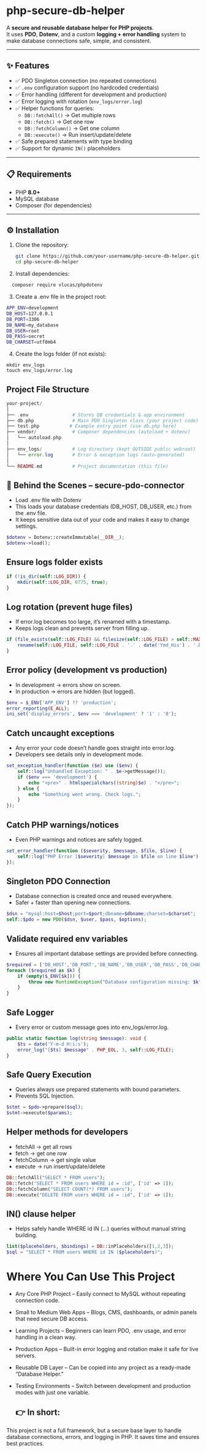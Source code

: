 # php-secure-db-helper  

A **secure and reusable database helper for PHP projects**.  
It uses **PDO**, **Dotenv**, and a custom **logging + error handling** system to make database connections safe, simple, and consistent.  

---

## ✨ Features  

- ✅ PDO Singleton connection (no repeated connections)  
- ✅ `.env` configuration support (no hardcoded credentials)  
- ✅ Error handling (different for development and production)  
- ✅ Error logging with rotation (`env_logs/error.log`)  
- ✅ Helper functions for queries:  
  - `DB::fetchAll()` → Get multiple rows  
  - `DB::fetch()` → Get one row  
  - `DB::fetchColumn()` → Get one column  
  - `DB::execute()` → Run insert/update/delete  
- ✅ Safe prepared statements with type binding  
- ✅ Support for dynamic `IN()` placeholders  

---

## 📋 Requirements  

- PHP **8.0+**  
- MySQL database  
- Composer (for dependencies)  

---

## ⚙️ Installation  

1. Clone the repository:  
   ```bash
   git clone https://github.com/your-username/php-secure-db-helper.git
   cd php-secure-db-helper

2. Install dependencies:
 ```bash
   composer require vlucas/phpdotenv
 ```

3. Create a .env file in the project root:
```bash
APP_ENV=development
DB_HOST=127.0.0.1
DB_PORT=3306
DB_NAME=my_database
DB_USER=root
DB_PASS=secret
DB_CHARSET=utf8mb4
```

4. Create the logs folder (if not exists):
```
mkdir env_logs
touch env_logs/error.log
```


## Project File Structure

```php
your-project/
│
├── .env                # Stores DB credentials & app environment
├── db.php              # Main PDO Singleton class (your project code)
├── test.php           # Example entry point (use db.php here)
├── vendor/             # Composer dependencies (autoload + dotenv)
│   └── autoload.php
│
├── env_logs/           # Log directory (kept OUTSIDE public webroot)
│   └── error.log       # Error & exception logs (auto-generated)
│
└── README.md           # Project documentation (this file)
```



##  🔎 Behind the Scenes – secure-pdo-connector

-  Load .env file with Dotenv
-  This loads your database credentials (DB_HOST, DB_USER, etc.) from the .env file.
- It keeps sensitive data out of your code and makes it easy to change settings.
```php
$dotenv = Dotenv::createImmutable(__DIR__);
$dotenv->load();
```
## Ensure logs folder exists
```php
if (!is_dir(self::LOG_DIR)) {
    mkdir(self::LOG_DIR, 0775, true);
}
```

## Log rotation (prevent huge files)
- If error.log becomes too large, it’s renamed with a timestamp.
- Keeps logs clean and prevents server from filling up.

```php
if (file_exists(self::LOG_FILE) && filesize(self::LOG_FILE) > self::MAX_LOG_SIZE) {
    rename(self::LOG_FILE, self::LOG_FILE . '.' . date('Ymd_His') . '.bak');
}
```

## Error policy (development vs production)
- In development → errors show on screen.
- In production → errors are hidden (but logged).

```php
$env = $_ENV['APP_ENV'] ?? 'production';
error_reporting(E_ALL);
ini_set('display_errors', $env === 'development' ? '1' : '0');
```

## Catch uncaught exceptions
- Any error your code doesn’t handle goes straight into error.log.
- Developers see details only in development mode.

```php
set_exception_handler(function ($e) use ($env) {
    self::log("Unhandled Exception: " . $e->getMessage());
    if ($env === 'development') {
        echo "<pre>" . htmlspecialchars((string)$e) . "</pre>";
    } else {
        echo "Something went wrong. Check logs.";
    }
});

```

## Catch PHP warnings/notices
- Even PHP warnings and notices are safely logged.

```php
set_error_handler(function ($severity, $message, $file, $line) {
    self::log("PHP Error [$severity] $message in $file on line $line");
});
```

## Singleton PDO Connection
- Database connection is created once and reused everywhere.
- Safer + faster than opening new connections.
```php
$dsn = "mysql:host=$host;port=$port;dbname=$dbname;charset=$charset";
self::$pdo = new PDO($dsn, $user, $pass, $options);
```

## Validate required env variables
- Ensures all important database settings are provided before connecting.
```php
$required = ['DB_HOST','DB_PORT','DB_NAME','DB_USER','DB_PASS','DB_CHARSET'];
foreach ($required as $k) {
    if (empty($_ENV[$k])) {
        throw new RuntimeException("Database configuration missing: $k");
    }
}
```

## Safe Logger
- Every error or custom message goes into env_logs/error.log.
```php
public static function log(string $message): void {
    $ts = date('Y-m-d H:i:s');
    error_log("[$ts] $message" . PHP_EOL, 3, self::LOG_FILE);
}

```

## Safe Query Execution
- Queries always use prepared statements with bound parameters.
- Prevents SQL Injection.

```php
$stmt = $pdo->prepare($sql);
$stmt->execute($params);
```

## Helper methods for developers
- fetchAll → get all rows
- fetch → get one row
- fetchColumn → get single value
- execute → run insert/update/delete

```php
DB::fetchAll("SELECT * FROM users");
DB::fetch("SELECT * FROM users WHERE id = :id", ['id' => 1]);
DB::fetchColumn("SELECT COUNT(*) FROM users");
DB::execute("DELETE FROM users WHERE id = :id", ['id' => 1]);
```

## IN() clause helper
-  Helps safely handle WHERE id IN (...) queries without manual string building.

```php
list($placeholders, $bindings) = DB::inPlaceholders([1,2,3]);
$sql = "SELECT * FROM users WHERE id IN ($placeholders)";
```

# Where You Can Use This Project
- Any Core PHP Project – Easily connect to MySQL without repeating connection code.
- Small to Medium Web Apps – Blogs, CMS, dashboards, or admin panels that need secure DB access.
- Learning Projects – Beginners can learn PDO, .env usage, and error handling in a clean way.
- Production Apps – Built-in error logging and rotation make it safe for live servers.
- Reusable DB Layer – Can be copied into any project as a ready-made “Database Helper.”
- Testing Environments – Switch between development and production modes with just one variable.

  ## 👉 In short:
This project is not a full framework, but a secure base layer to handle database connections, errors, and logging in PHP. It saves time and ensures best practices.
